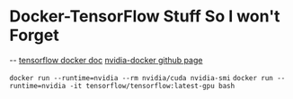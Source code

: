 # Docker-TensorFlow Stuff So I won't Forget
--
[tensorflow docker doc](https://www.tensorflow.org/install/docker)
[nvidia-docker github page](https://github.com/NVIDIA/nvidia-docker)

`docker run --runtime=nvidia --rm nvidia/cuda nvidia-smi`
`docker run --runtime=nvidia -it tensorflow/tensorflow:latest-gpu bash`
